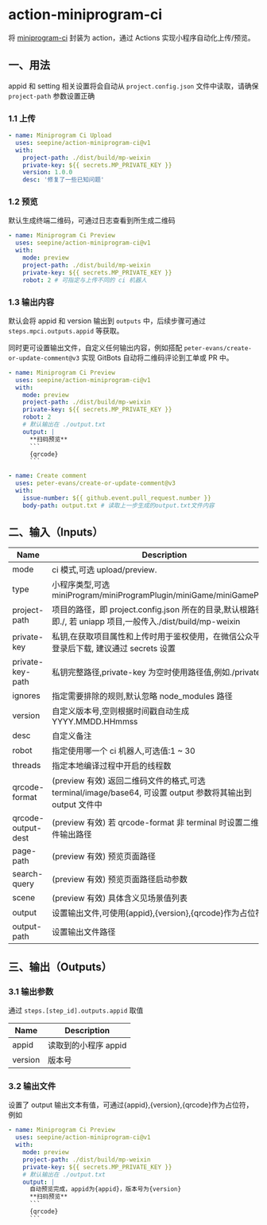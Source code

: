 # action-miniprogram-ci

将 [miniprogram-ci](https://developers.weixin.qq.com/miniprogram/dev/devtools/ci.html) 封装为 action，通过 Actions 实现小程序自动化上传/预览。

## 一、用法

appid 和 setting 相关设置将会自动从 `project.config.json` 文件中读取，请确保 `project-path` 参数设置正确

### 1.1 上传

```yml
- name: Miniprogram Ci Upload
  uses: seepine/action-miniprogram-ci@v1
  with:
    project-path: ./dist/build/mp-weixin
    private-key: ${{ secrets.MP_PRIVATE_KEY }}
    version: 1.0.0
    desc: '修复了一些已知问题'
```

### 1.2 预览

默认生成终端二维码，可通过日志查看到所生成二维码

```yml
- name: Miniprogram Ci Preview
  uses: seepine/action-miniprogram-ci@v1
  with:
    mode: preview
    project-path: ./dist/build/mp-weixin
    private-key: ${{ secrets.MP_PRIVATE_KEY }}
    robot: 2 # 可指定与上传不同的 ci 机器人
```

### 1.3 输出内容

默认会将 appid 和 version 输出到 `outputs` 中，后续步骤可通过 `steps.mpci.outputs.appid` 等获取。

同时更可设置输出文件，自定义任何输出内容，例如搭配 `peter-evans/create-or-update-comment@v3` 实现 GitBots 自动将二维码评论到工单或 PR 中。

````yml
- name: Miniprogram Ci Preview
  uses: seepine/action-miniprogram-ci@v1
  with:
    mode: preview
    project-path: ./dist/build/mp-weixin
    private-key: ${{ secrets.MP_PRIVATE_KEY }}
    robot: 2
    # 默认输出在 ./output.txt
    output: |
      **扫码预览**
      ```
      {qrcode}
      ```

- name: Create comment
  uses: peter-evans/create-or-update-comment@v3
  with:
    issue-number: ${{ github.event.pull_request.number }}
    body-path: output.txt # 读取上一步生成的output.txt文件内容
````

## 二、输入（Inputs）

| Name               | Description                                                                                                   | Default               |
| ------------------ | ------------------------------------------------------------------------------------------------------------- | --------------------- |
| mode               | ci 模式,可选 upload/preview.                                                                                  | upload                |
| type               | 小程序类型,可选 miniProgram/miniProgramPlugin/miniGame/miniGamePlugin                                         | miniProgram           |
| project-path       | 项目的路径，即 project.config.json 所在的目录,默认根路径，即./, 若 uniapp 项目,一般传入./dist/build/mp-weixin | ./                    |
| private-key        | 私钥,在获取项目属性和上传时用于鉴权使用，在微信公众平台上登录后下载, 建议通过 secrets 设置                    |                       |
| private-key-path   | 私钥完整路径,private-key 为空时使用路径值,例如./private.key                                                   |                       |
| ignores            | 指定需要排除的规则,默认忽略 node_modules 路径                                                                 | node_modules/**/*     |
| version            | 自定义版本号,空则根据时间戳自动生成 YYYY.MMDD.HHmmss                                                          | YYYY.MMDD.HHmmss      |
| desc               | 自定义备注                                                                                                    | 'fix some bug.'       |
| robot              | 指定使用哪一个 ci 机器人,可选值:1 ~ 30                                                                        | 1                     |
| threads            | 指定本地编译过程中开启的线程数                                                                                | 默认获取 cpu 线程数   |
| qrcode-format      | (preview 有效) 返回二维码文件的格式,可选 terminal/image/base64, 可设置 output 参数将其输出到 output 文件中    | terminal              |
| qrcode-output-dest | (preview 有效) 若 qrcode-format 非 terminal 时设置二维码文件输出路径                                          | ./preview-qrcode.png  |
| page-path          | (preview 有效) 预览页面路径                                                                                   |                       |
| search-query       | (preview 有效) 预览页面路径启动参数                                                                           |                       |
| scene              | (preview 有效) 具体含义见场景值列表                                                                           | 1011                  |
| output             | 设置输出文件,可使用{appid},{version},{qrcode}作为占位符                                                       |                       |
| output-path        | 设置输出文件路径                                                                                              | ./output.txt          |

## 三、输出（Outputs）

### 3.1 输出参数

通过 `steps.[step_id].outputs.appid` 取值

| Name    | Description          |
| ------- | -------------------- |
| appid   | 读取到的小程序 appid |
| version | 版本号               |

### 3.2 输出文件

设置了 output 输出文本有值，可通过{appid},{version},{qrcode}作为占位符，例如

````yml
- name: Miniprogram Ci Preview
  uses: seepine/action-miniprogram-ci@v1
  with:
    mode: preview
    project-path: ./dist/build/mp-weixin
    private-key: ${{ secrets.MP_PRIVATE_KEY }}
    # 默认输出在 ./output.txt
    output: |
      自动预览完成，appid为{appid}，版本号为{version}
      **扫码预览**
      ```
      {qrcode}
      ```
````
